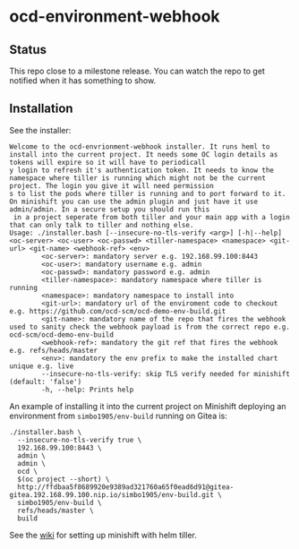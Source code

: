 # ocd-environment-webhook

## Status

This repo close to a milestone release. You can watch the repo to get notified when it has something to show.

## Installation

See the installer: 

```
Welcome to the ocd-envrionment-webhook installer. It runs heml to install into the current project. It needs some OC login details as tokens will expire so it will have to periodicall
y login to refresh it's authentication token. It needs to know the namespace where tiller is running which might not be the current project. The login you give it will need permission
s to list the pods where tiller is running and to port forward to it. On minishift you can use the admin plugin and just have it use admin/admin. In a secure setup you should run this
 in a project seperate from both tiller and your main app with a login that can only talk to tiller and nothing else.
Usage: ./installer.bash [--insecure-no-tls-verify <arg>] [-h|--help] <oc-server> <oc-user> <oc-passwd> <tiller-namespace> <namespace> <git-url> <git-name> <webhook-ref> <env>
        <oc-server>: mandatory server e.g. 192.168.99.100:8443
        <oc-user>: mandatory username e.g. admin
        <oc-passwd>: mandatory password e.g. admin
        <tiller-namespace>: mandatory namespace where tiller is running
        <namespace>: mandatory namespace to install into
        <git-url>: mandatory url of the enviroment code to checkout e.g. https://github.com/ocd-scm/ocd-demo-env-build.git
        <git-name>: mandatory name of the repo that fires the webhook used to sanity check the webhook payload is from the correct repo e.g. ocd-scm/ocd-demo-env-build
        <webhook-ref>: mandatory the git ref that fires the webhook e.g. refs/heads/master
        <env>: mandatory the env prefix to make the installed chart unique e.g. live
        --insecure-no-tls-verify: skip TLS verify needed for minishift (default: 'false')
        -h, --help: Prints help
```

An example of installing it into the current project on Minishift deploying an environment from `simbo1905/env-build` running on Gitea is:

```
./installer.bash \
  --insecure-no-tls-verify true \
  192.168.99.100:8443 \
  admin \
  admin \
  ocd \
  $(oc project --short) \
  http://ffdbaa5f8689920e9389ad321760a65f0ead6d91@gitea-gitea.192.168.99.100.nip.io/simbo1905/env-build.git \
  simbo1905/env-build \
  refs/heads/master \
  build
```

See the [wiki](https://github.com/ocd-scm/ocd-meta/wiki/Minishift) for setting up minishift with helm tiller. 

